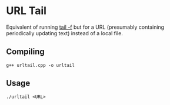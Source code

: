 URL Tail
=============

Equivalent of running [tail -f](https://en.wikipedia.org/wiki/Tail_(Unix)) but for a URL (presumably containing periodically updating text) instead of a local file.

Compiling
---------

`g++ urltail.cpp -o urltail`

Usage
-----

`./urltail <URL>`